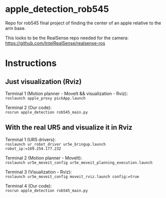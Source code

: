 # apple_detection_rob545
Repo for rob545 final project of finding the center of an apple relative to the arm base.


This looks to be the RealSense repo needed for the camera:
https://github.com/IntelRealSense/realsense-ros

# Instructions

## Just visualization (Rviz) 
Terminal 1 (Motion planner - MoveIt && visualization - Rviz):  
`roslaunch apple_proxy pickApp.launch`

Terminal 2 (Our code):  
`rosrun apple_detection rob545_main.py`

## With the real UR5 and visualize it in Rviz
Terminal 1 (UR5 drivers):  
`roslaunch ur_robot_driver ur5e_bringup.launch robot_ip:=169.254.177.232`

Terminal 2 (Motion planner - MoveIt):  
`roslaunch ur5e_moveit_config ur5e_moveit_planning_execution.launch`

Terminal 3 (Visualization - Rviz):  
`roslaunch ur5e_moveit_config moveit_rviz.launch config:=true`

Terminal 4 (Our code):  
`rosrun apple_detection rob545_main.py`


